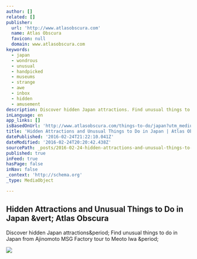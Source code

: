```yaml
---
author: []
related: []
publisher:
  url: 'http://www.atlasobscura.com'
  name: Atlas Obscura
  favicon: null
  domain: www.atlasobscura.com
keywords:
  - japan
  - wondrous
  - unusual
  - handpicked
  - museums
  - strange
  - awe
  - inbox
  - hidden
  - amusement
description: Discover hidden Japan attractions. Find unusual things to do in Japan from Ajinomoto MSG Factory tour to Meoto Iwa .
inLanguage: en
app_links: []
isBasedOnUrl: 'http://www.atlasobscura.com/things-to-do/japan?utm_medium=email&utm_source=flipboard'
title: 'Hidden Attractions and Unusual Things to Do in Japan | Atlas Obscura'
datePublished: '2016-02-24T21:22:10.041Z'
dateModified: '2016-02-24T20:20:42.438Z'
sourcePath: _posts/2016-02-24-hidden-attractions-and-unusual-things-to-do-in-japan-or-atlas.md
published: true
inFeed: true
hasPage: false
inNav: false
_context: 'http://schema.org'
_type: MediaObject

---
```

<article style=""><h1>Hidden Attractions and Unusual Things to Do in Japan &amp;vert; Atlas Obscura</h1><p>Discover hidden Japan attractions&amp;period; Find unusual things to do in Japan from Ajinomoto MSG Factory tour to Meoto Iwa &amp;period;</p><img src="http://assets.atlasobscura.com/media/W1siZiIsInVwbG9hZHMvY3VyaW91c19mYWN0cy82YjFiZThiOWQ0YTMzNWE0OWRkYWRkMzU3YjUxZjYyYjM0MV9Gcm9nIE11c2V1bS5wbmciXSxbInAiLCJ0aHVtYiIsIjk4MHhcdTAwM2UiXSxbInAiLCJjb252ZXJ0IiwiLXF1YWxpdHkgOTEgLWF1dG8tb3JpZW50Il1d/341_Frog%20Museum.png/image.jpg" /></article>